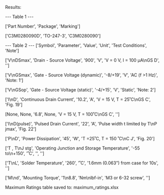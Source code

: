 Results:

--- Table 1 ---

['Part Number', 'Package', 'Marking']

['C3M0280090D', 'TO-247-3', 'C3M0280090']

--- Table 2 ---
['Symbol', 'Parameter', 'Value', 'Unit', 'Test Conditions', 'Note']

['V\nDSmax', 'Drain - Source Voltage', '900', 'V', 'V = 0 V, I = 100 μA\nGS D', '']

['V\nGSmax', 'Gate - Source Voltage (dynamic)', '-8/+19', 'V', 'AC (f >1 Hz)', 'Note: 1']

['V\nGSop', 'Gate - Source Voltage (static)', '-4/+15', 'V', 'Static', 'Note: 2']

['I\nD', 'Continuous Drain Current', '10.2', 'A', 'V = 15 V, T = 25˚C\nGS C', 'Fig. 19']

[None, None, '6.8', None, 'V = 15 V, T = 100˚C\nGS C', '']

['I\nD(pulse)', 'Pulsed Drain Current', '22', 'A', 'Pulse width t limited by T\nP jmax', 'Fig. 22']

['P\nD', 'Power Dissipation', '45', 'W', 'T =25˚C, T = 150 ˚C\nC J', 'Fig. 20']

['T , T\nJ stg', 'Operating Junction and Storage Temperature', '-55 to\n+150', '˚C', '', '']

['T\nL', 'Solder Temperature', '260', '˚C', '1.6mm (0.063”) from case for 10s', '']

['M\nd', 'Mounting Torque', '1\n8.8', 'Nm\nlbf-in', 'M3 or 6-32 screw', '']


Maximum Ratings table saved to: maximum_ratings.xlsx
